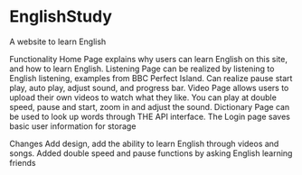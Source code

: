 # EnglishStudy
A website to learn English 

Functionality
Home Page explains why users can learn English on this site, and how to learn English.
Listening Page can be realized by listening to English listening, examples from BBC Perfect Island. Can realize pause start play, auto play, adjust sound, and progress bar.
Video Page allows users to upload their own videos to watch what they like. You can play at double speed, pause and start, zoom in and adjust the sound.
Dictionary Page can be used to look up words through THE API interface.
The Login page saves basic user information for storage

Changes
Add design, add the ability to learn English through videos and songs. Added double speed and pause functions by asking English learning friends

